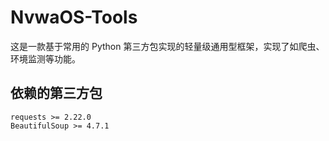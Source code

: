 # NvwaOS-Tools
这是一款基于常用的 Python 第三方包实现的轻量级通用型框架，实现了如爬虫、环境监测等功能。

## 依赖的第三方包
`requests >= 2.22.0`<br/>
`BeautifulSoup >= 4.7.1`
